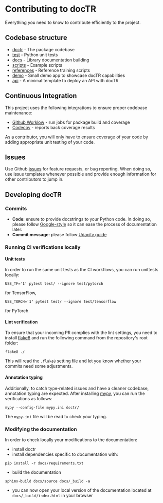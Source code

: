 # Contributing to docTR

Everything you need to know to contribute efficiently to the project.



## Codebase structure

- [doctr](https://github.com/mindee/doctr/blob/main/doctr) - The package codebase
- [test](https://github.com/mindee/doctr/blob/main/test) - Python unit tests
- [docs](https://github.com/mindee/doctr/blob/main/docs) - Library documentation building
- [scripts](https://github.com/mindee/doctr/blob/main/scripts) - Example scripts
- [references](https://github.com/mindee/doctr/blob/main/references) - Reference training scripts
- [demo](https://github.com/mindee/doctr/blob/main/demo) - Small demo app to showcase docTR capabilities 
- [api](https://github.com/mindee/doctr/blob/main/api) - A minimal template to deploy an API with docTR


## Continuous Integration

This project uses the following integrations to ensure proper codebase maintenance:

- [Github Worklow](https://help.github.com/en/actions/configuring-and-managing-workflows/configuring-a-workflow) - run jobs for package build and coverage
- [Codecov](https://codecov.io/) - reports back coverage results

As a contributor, you will only have to ensure coverage of your code by adding appropriate unit testing of your code.



## Issues

Use Github [issues](https://github.com/mindee/doctr/issues) for feature requests, or bug reporting. When doing so, use issue templates whenever possible and provide enough information for other contributors to jump in.



## Developing docTR


### Commits

- **Code**: ensure to provide docstrings to your Python code. In doing so, please follow [Google-style](https://sphinxcontrib-napoleon.readthedocs.io/en/latest/example_google.html) so it can ease the process of documentation later.
- **Commit message**: please follow [Udacity guide](http://udacity.github.io/git-styleguide/)

### Running CI verifications locally

#### Unit tests

In order to run the same unit tests as the CI workflows, you can run unittests locally:

```shell
USE_TF='1' pytest test/ --ignore test/pytorch
```
for TensorFlow,

```shell
USE_TORCH='1' pytest test/ --ignore test/tensorflow
```

for PyTorch.


#### Lint verification

To ensure that your incoming PR complies with the lint settings, you need to install [flake8](https://flake8.pycqa.org/en/latest/) and run the following command from the repository's root folder:

```shell
flake8 ./
```
This will read the `.flake8` setting file and let you know whether your commits need some adjustments.

#### Annotation typing

Additionally, to catch type-related issues and have a cleaner codebase, annotation typing are expected. After installing [mypy](https://github.com/python/mypy), you can run the verifications as follows:

```shell
mypy --config-file mypy.ini doctr/
```
The `mypy.ini` file will be read to check your typing.


### Modifying the documentation

In order to check locally your modifications to the documentation:
- install doctr
- install dependencies specific to documentation with:
```shell
pip install -r docs/requirements.txt
```
- build the documentation
```shell
sphinx-build docs/source docs/_build -a
```
- you can now open your local version of the documentation located at `docs/_build/index.html` in your browser
